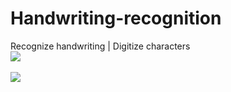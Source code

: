 # Handwriting-recognition
Recognize handwriting | Digitize characters
<br><img src="https://i.imgur.com/jPxMTdA.jpg">
<br><br><img src="https://i.imgur.com/8S40dV9.jpg">
